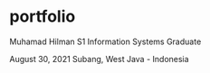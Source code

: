 # portfolio
Muhamad Hilman
S1 Information Systems Graduate

August 30, 2021
Subang, West Java - Indonesia 
